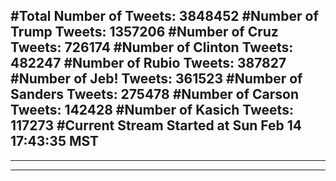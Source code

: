 #Total Number of Tweets: 3848452 
#Number of Trump Tweets: 1357206
#Number of Cruz Tweets: 726174
#Number of Clinton Tweets: 482247
#Number of Rubio Tweets: 387827
#Number of Jeb! Tweets: 361523
#Number of Sanders Tweets: 275478
#Number of Carson Tweets: 142428
#Number of Kasich Tweets: 117273
#Current Stream Started at Sun Feb 14 17:43:35 MST
---
---
---
